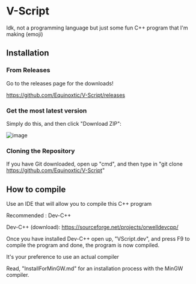 # V-Script

Idk, not a programming language but just some fun C++ program that I'm making (emoji)

## Installation

### From Releases

Go to the releases page for the downloads!

https://github.com/Equinoxtic/V-Script/releases


### Get the most latest version

Simply do this, and then click "Download ZIP":

![image](https://user-images.githubusercontent.com/86795271/147416169-ae5a9731-fae3-4b52-b5d0-4c658170ddd5.png)

### Cloning the Repository

If you have Git downloaded, open up "cmd", and then type in "git clone https://github.com/Equinoxtic/V-Script"

## How to compile

Use an IDE that will allow you to compile this C++ program

Recommended : Dev-C++

Dev-C++ (download): https://sourceforge.net/projects/orwelldevcpp/

Once you have installed Dev-C++ open up, "VScript.dev", and press F9 to compile the program
and done, the program is now compiled.

It's your preference to use an actual compiler

Read, "InstallForMinGW.md" for an installation process with the MinGW compiler.
